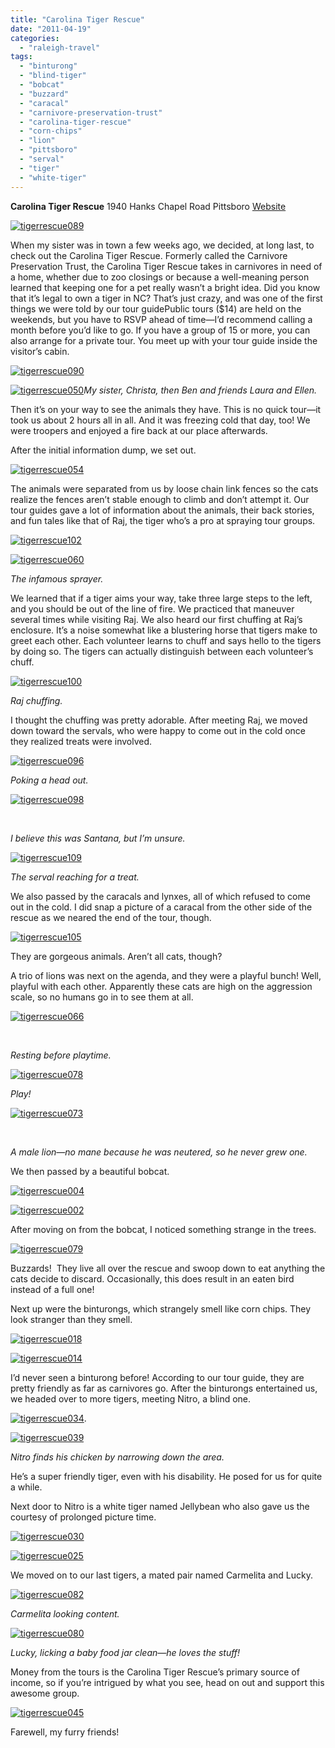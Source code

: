```yaml
---
title: "Carolina Tiger Rescue"
date: "2011-04-19"
categories:
  - "raleigh-travel"
tags:
  - "binturong"
  - "blind-tiger"
  - "bobcat"
  - "buzzard"
  - "caracal"
  - "carnivore-preservation-trust"
  - "carolina-tiger-rescue"
  - "corn-chips"
  - "lion"
  - "pittsboro"
  - "serval"
  - "tiger"
  - "white-tiger"
---
```


**Carolina Tiger Rescue** 1940 Hanks Chapel Road Pittsboro [Website](http://www.carolinatigerrescue.org/default.asp)

[![](http://s3.amazonaws.com/thegourmez-wpmedia/2011/04/tigerrescue089.jpg "tigerrescue089")](http://s3.amazonaws.com/thegourmez-wpmedia/2011/04/tigerrescue089.jpg)

When my sister was in town a few weeks ago, we decided, at long last, to check out the Carolina Tiger Rescue. Formerly called the Carnivore Preservation Trust, the Carolina Tiger Rescue takes in carnivores in need of a home, whether due to zoo closings or because a well-meaning person learned that keeping one for a pet really wasn’t a bright idea. Did you know that it’s legal to own a tiger in NC? That’s just crazy, and was one of the first things we were told by our tour guidePublic tours ($14) are held on the weekends, but you have to RSVP ahead of time—I’d recommend calling a month before you’d like to go. If you have a group of 15 or more, you can also arrange for a private tour. You meet up with your tour guide inside the visitor’s cabin.

[![](http://s3.amazonaws.com/thegourmez-wpmedia/2011/04/tigerrescue090.jpg "tigerrescue090")](http://s3.amazonaws.com/thegourmez-wpmedia/2011/04/tigerrescue090.jpg)

[![](http://s3.amazonaws.com/thegourmez-wpmedia/2011/04/tigerrescue050.jpg "tigerrescue050")](http://s3.amazonaws.com/thegourmez-wpmedia/2011/04/tigerrescue050.jpg)_My sister, Christa, then Ben and friends Laura and Ellen._

Then it’s on your way to see the animals they have. This is no quick tour—it took us about 2 hours all in all. And it was freezing cold that day, too! We were troopers and enjoyed a fire back at our place afterwards.

After the initial information dump, we set out.

[![](http://s3.amazonaws.com/thegourmez-wpmedia/2011/04/tigerrescue054.jpg "tigerrescue054")](http://s3.amazonaws.com/thegourmez-wpmedia/2011/04/tigerrescue054.jpg)

The animals were separated from us by loose chain link fences so the cats realize the fences aren’t stable enough to climb and don’t attempt it. Our tour guides gave a lot of information about the animals, their back stories, and fun tales like that of Raj, the tiger who’s a pro at spraying tour groups.

[![](http://s3.amazonaws.com/thegourmez-wpmedia/2011/04/tigerrescue102.jpg "tigerrescue102")](http://s3.amazonaws.com/thegourmez-wpmedia/2011/04/tigerrescue102.jpg)

[![](http://s3.amazonaws.com/thegourmez-wpmedia/2011/04/tigerrescue060.jpg "tigerrescue060")](http://s3.amazonaws.com/thegourmez-wpmedia/2011/04/tigerrescue060.jpg)

_The infamous sprayer._

We learned that if a tiger aims your way, take three large steps to the left, and you should be out of the line of fire. We practiced that maneuver several times while visiting Raj. We also heard our first chuffing at Raj’s enclosure. It’s a noise somewhat like a blustering horse that tigers make to greet each other. Each volunteer learns to chuff and says hello to the tigers by doing so. The tigers can actually distinguish between each volunteer’s chuff.

[![](http://s3.amazonaws.com/thegourmez-wpmedia/2011/04/tigerrescue100.jpg "tigerrescue100")](http://s3.amazonaws.com/thegourmez-wpmedia/2011/04/tigerrescue100.jpg)

_Raj chuffing._

I thought the chuffing was pretty adorable. After meeting Raj, we moved down toward the servals, who were happy to come out in the cold once they realized treats were involved.

[![](http://s3.amazonaws.com/thegourmez-wpmedia/2011/04/tigerrescue096.jpg "tigerrescue096")](http://s3.amazonaws.com/thegourmez-wpmedia/2011/04/tigerrescue096.jpg)

_Poking a head out._

[![](http://s3.amazonaws.com/thegourmez-wpmedia/2011/04/tigerrescue098.jpg "tigerrescue098")](http://s3.amazonaws.com/thegourmez-wpmedia/2011/04/tigerrescue098.jpg)

 

_I believe this was Santana, but I’m unsure._

[![](http://s3.amazonaws.com/thegourmez-wpmedia/2011/04/tigerrescue109.jpg "tigerrescue109")](http://s3.amazonaws.com/thegourmez-wpmedia/2011/04/tigerrescue109.jpg)

_The serval reaching for a treat._

We also passed by the caracals and lynxes, all of which refused to come out in the cold. I did snap a picture of a caracal from the other side of the rescue as we neared the end of the tour, though.

[![](http://s3.amazonaws.com/thegourmez-wpmedia/2011/04/tigerrescue105.jpg "tigerrescue105")](http://s3.amazonaws.com/thegourmez-wpmedia/2011/04/tigerrescue105.jpg)

They are gorgeous animals. Aren’t all cats, though?

A trio of lions was next on the agenda, and they were a playful bunch! Well, playful with each other. Apparently these cats are high on the aggression scale, so no humans go in to see them at all.

[![](http://s3.amazonaws.com/thegourmez-wpmedia/2011/04/tigerrescue066.jpg "tigerrescue066")](http://s3.amazonaws.com/thegourmez-wpmedia/2011/04/tigerrescue066.jpg)

 

_Resting before playtime._

[![](http://s3.amazonaws.com/thegourmez-wpmedia/2011/04/tigerrescue078.jpg "tigerrescue078")](http://s3.amazonaws.com/thegourmez-wpmedia/2011/04/tigerrescue078.jpg)

_Play!_

[![](http://s3.amazonaws.com/thegourmez-wpmedia/2011/04/tigerrescue073.jpg "tigerrescue073")](http://s3.amazonaws.com/thegourmez-wpmedia/2011/04/tigerrescue073.jpg)

 

_A male lion—no mane because he was neutered, so he never grew one._

We then passed by a beautiful bobcat.

[![](http://s3.amazonaws.com/thegourmez-wpmedia/2011/04/tigerrescue004.jpg "tigerrescue004")](http://s3.amazonaws.com/thegourmez-wpmedia/2011/04/tigerrescue004.jpg)

[![](http://s3.amazonaws.com/thegourmez-wpmedia/2011/04/tigerrescue002.jpg "tigerrescue002")](http://s3.amazonaws.com/thegourmez-wpmedia/2011/04/tigerrescue002.jpg)

After moving on from the bobcat, I noticed something strange in the trees.

[![](http://s3.amazonaws.com/thegourmez-wpmedia/2011/04/tigerrescue079.jpg "tigerrescue079")](http://s3.amazonaws.com/thegourmez-wpmedia/2011/04/tigerrescue079.jpg)

Buzzards!  They live all over the rescue and swoop down to eat anything the cats decide to discard. Occasionally, this does result in an eaten bird instead of a full one!

Next up were the binturongs, which strangely smell like corn chips. They look stranger than they smell.

[![](http://s3.amazonaws.com/thegourmez-wpmedia/2011/04/tigerrescue018.jpg "tigerrescue018")](http://s3.amazonaws.com/thegourmez-wpmedia/2011/04/tigerrescue018.jpg)

[![](http://s3.amazonaws.com/thegourmez-wpmedia/2011/04/tigerrescue014.jpg "tigerrescue014")](http://s3.amazonaws.com/thegourmez-wpmedia/2011/04/tigerrescue014jpg)

I’d never seen a binturong before! According to our tour guide, they are pretty friendly as far as carnivores go. After the binturongs entertained us, we headed over to more tigers, meeting Nitro, a blind one.

[![](http://s3.amazonaws.com/thegourmez-wpmedia/2011/04/tigerrescue034.jpg "tigerrescue034")](http://s3.amazonaws.com/thegourmez-wpmedia/2011/04/tigerrescue034.jpg).

[![](http://s3.amazonaws.com/thegourmez-wpmedia/2011/04/tigerrescue039.jpg "tigerrescue039")](http://s3.amazonaws.com/thegourmez-wpmedia/2011/04/tigerrescue039.jpg)

_Nitro finds his chicken by narrowing down the area._

He’s a super friendly tiger, even with his disability. He posed for us for quite a while.

Next door to Nitro is a white tiger named Jellybean who also gave us the courtesy of prolonged picture time.

[![](http://s3.amazonaws.com/thegourmez-wpmedia/2011/04/tigerrescue030.jpg "tigerrescue030")](http://s3.amazonaws.com/thegourmez-wpmedia/2011/04/tigerrescue030.jpg)

[![](http://s3.amazonaws.com/thegourmez-wpmedia/2011/04/tigerrescue025.jpg "tigerrescue025")](http://s3.amazonaws.com/thegourmez-wpmedia/2011/04/tigerrescue025.jpg)

We moved on to our last tigers, a mated pair named Carmelita and Lucky.

[![](http://s3.amazonaws.com/thegourmez-wpmedia/2011/04/tigerrescue082.jpg "tigerrescue082")](http://s3.amazonaws.com/thegourmez-wpmedia/2011/04/tigerrescue082.jpg)

_Carmelita looking content._

[![](http://s3.amazonaws.com/thegourmez-wpmedia/2011/04/tigerrescue080.jpg "tigerrescue080")](http://s3.amazonaws.com/thegourmez-wpmedia/2011/04/tigerrescue080.jpg)

_Lucky, licking a baby food jar clean—he loves the stuff!_

Money from the tours is the Carolina Tiger Rescue’s primary source of income, so if you’re intrigued by what you see, head on out and support this awesome group.

[![](http://s3.amazonaws.com/thegourmez-wpmedia/2011/04/tigerrescue045.jpg "tigerrescue045")](http://s3.amazonaws.com/thegourmez-wpmedia/2011/04/tigerrescue045.jpg)

Farewell, my furry friends!
